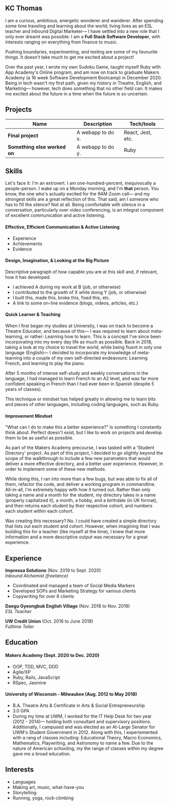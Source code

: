 ## KC Thomas

I am a curious, ambitious, energetic wonderer and wanderer. After spending some time traveling and learning about the world; living lives as an ESL teacher and Inbound Digital Marketer–– I have settled into a new role that I only ever dreamt was possible: I am a **Full Stack Software Developer**, with interests ranging on everything from finance to music. 

Pushing boundaries, experimenting, and testing are some of my favourite things. It doesn't take much to get me excited about a project!

Over the past year, I wrote my own Sudoku Game, taught myself Ruby with App Academy's Online program, and am now on track to graduate Makers Academy (a 16 week Software Development Bootcamp) in December 2020. Being in tech wasn't my first path, given my history in Theatre, English, and Marketing–– however, tech does something that no other field can: It makes me excited about the future in a time when the future is so uncertain. 

## Projects

| Name                         | Description       | Tech/tools        |
| ---------------------------- | ----------------- | ----------------- |
| **Final project**            | A webapp to do x. | React, Jest, etc. |
| **Something else worked on** | A webapp to do y. | Ruby              |

## Skills

Let's face it: I'm an extrovert. I am one-hundred-percent, inequivocally a people-person. I wake up on a Monday morning, and I'm **that** person. You know, the one who's actually excited for the 9AM Zoom call–– and my strongest skills are a great reflection of this. That said, am I someone who has to fill the silence? Not at all. Being comfortable with silence in a conversation, particularly over video conferencing, is an integral component of excellent communication and active listening.

#### Effective, Efficient Communication & Active Listening

- Experience
- Achievements
- Evidence

#### Design, Imagination, & Looking at the Big Picture

Descriptive paragraph of how capable you are at this skill and, if relevant, how it has developed.

- I achieved A during my work at B (job, or otherwise)
- I contributed to the growth of X while doing Y (job, or otherwise)
- I built this, made this, broke this, fixed this, etc.
- A link to some on-line evidence (blogs, videos, articles, etc.)

#### Quick Learner & Teaching

When I first began my studies at University, I was on track to become a Theatre Educator, and because of this–– I was required to learn about meta-learning, or rather: Learning how to learn. This is a concept I've since been incorporating into my every day life as much as possible. Back in 2018, taking a look at my choice to travel the world, while being fluent in only one language (English)–– I decided to incorporate my knowledge of meta-learning into a couple of my own self-directed endeavours: Learning French, and learning to play the piano.

After 5 months of intense self-study and weekly conversations in the language, I had managed to learn French to an A2 level, and was far more confident speaking in French than I had ever been in Spanish (despite 5 years of classes). 

This technique or mindset has helped greatly in allowing me to learn bits and pieces of other languages, including coding languages, such as Ruby.

#### Improvement Mindset

"What can I do to make this a better experience?" Is something I constantly think about. Perfect doesn't exist, but I like to work on projects and develop them to be as useful as possible.

As part of the Makers Academy precourse, I was tasked with a 'Student Directory' project. As part of this project, I decided to go slightly beyond the scope of the walkthrough to include a few new parameters that would deliver a more effective directory, and a better user experience. However, in order to implement some of these new methods.

While doing this, I ran into more than a few bugs, but was able to fix all of them, refactor the code, and deliver a working program in commandline. All-in-all, I'm extremely happy with how it turned out. Rather than only taking a name and a month for the student, my directory takes in a name (properly capitalized it), a month, a hobby, and a birthdate (in UK format), and then returns each student by their respective cohort, and numbers each student within each cohort.

Was creating this necessary? No. I could have created a simple directory that lists out each student and cohort. However, when imagining that I was building this for a teacher (like myself at the time), I knew that more information and a more descriptive output was necessary for a great experience. 

## Experience

**Impressa Solutions** (Nov. 2019 to Sept. 2020)  
_Inbound Alchemist (freelance)_

- Coordinated and managed a team of Social Media Markers
- Developed SOPs and Marketing Strategy for various clients
- Copywriting for over 8 clients

**Daegu Gyeongbuk English Village** (Nov. 2018 to Nov. 2019)  
_ESL Teacher_

**UW Credit Union** (Oct. 2016 to June 2018)  
_Fulltime Teller_

## Education

#### Makers Academy (Sept. 2020 to Dec. 2020)

- OOP, TDD, MVC, DDD
- Agile/XP
- Ruby, Rails, JavaScript
- RSpec, Jasmine

#### University of Wisconsin - Milwaukee (Aug. 2012 to May 2018)

- B.A. Theatre Arts & Certificate in Arts & Social Entrepreneurship
- 3.0 GPA
- During my time at UWM, I worked for the IT Help Desk for two year (2012 - 2014)–– holding both consultant and supervisory positions. Additionally, I campused and was elected as an At-Large Senator for UWM's Student Government in 2012. Along with this, I experiemented with a rang of classes including: Educational Theory, Macro Economics, Mathematics, Playwriting, and Astronomy to name a few. Due to the nature of American schooling, my the range of classes within my degree gave me a broad education.

## Interests

-  Languages
-  Making art, music, what-have-you
-  Storytelling
-  Running, yoga, rock-climbing
